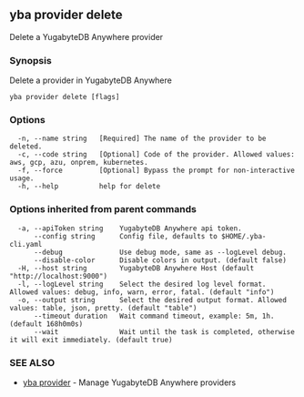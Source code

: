 ## yba provider delete

Delete a YugabyteDB Anywhere provider

### Synopsis

Delete a provider in YugabyteDB Anywhere

```
yba provider delete [flags]
```

### Options

```
  -n, --name string   [Required] The name of the provider to be deleted.
  -c, --code string   [Optional] Code of the provider. Allowed values: aws, gcp, azu, onprem, kubernetes.
  -f, --force         [Optional] Bypass the prompt for non-interactive usage.
  -h, --help          help for delete
```

### Options inherited from parent commands

```
  -a, --apiToken string    YugabyteDB Anywhere api token.
      --config string      Config file, defaults to $HOME/.yba-cli.yaml
      --debug              Use debug mode, same as --logLevel debug.
      --disable-color      Disable colors in output. (default false)
  -H, --host string        YugabyteDB Anywhere Host (default "http://localhost:9000")
  -l, --logLevel string    Select the desired log level format. Allowed values: debug, info, warn, error, fatal. (default "info")
  -o, --output string      Select the desired output format. Allowed values: table, json, pretty. (default "table")
      --timeout duration   Wait command timeout, example: 5m, 1h. (default 168h0m0s)
      --wait               Wait until the task is completed, otherwise it will exit immediately. (default true)
```

### SEE ALSO

* [yba provider](yba_provider.md)	 - Manage YugabyteDB Anywhere providers


